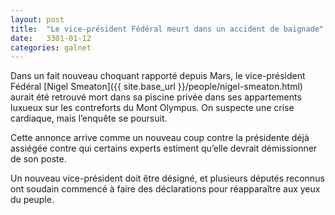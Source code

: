 ```yaml
---
layout: post
title:  "Le vice-président Fédéral meurt dans un accident de baignade"
date:   3301-01-12
categories: galnet
---
```

Dans un fait nouveau choquant rapporté depuis Mars, le vice-président Fédéral [Nigel Smeaton]({{ site.base_url }}/people/nigel-smeaton.html) aurait été retrouvé mort dans sa piscine privée dans ses appartements luxueux sur les contreforts du Mont Olympus. On suspecte une crise cardiaque, mais l’enquête se poursuit.

Cette annonce arrive comme un nouveau coup contre la présidente déjà assiégée contre qui certains experts estiment qu’elle devrait démissionner de son poste.

Un nouveau vice-président doit être désigné, et plusieurs députés reconnus ont soudain commencé à faire des déclarations pour réapparaître aux yeux du peuple.
